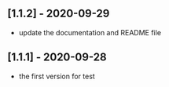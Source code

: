 ## [1.1.2] - 2020-09-29
- update the documentation and README file

## [1.1.1] - 2020-09-28
- the first version for test